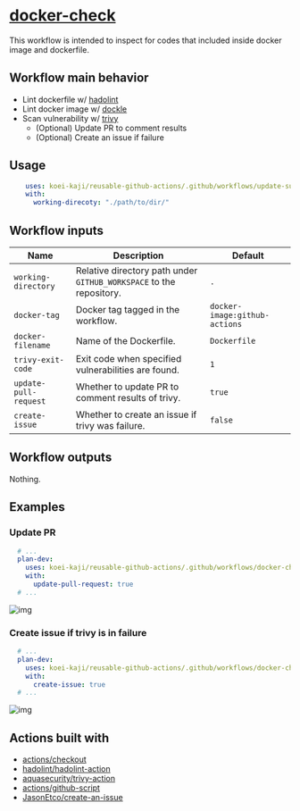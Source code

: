 # [docker-check]

This workflow is intended to inspect for codes that included inside docker image and dockerfile.

## Workflow main behavior

- Lint dockerfile w/ [hadolint]
- Lint docker image w/ [dockle]
- Scan vulnerability w/ [trivy]
  - (Optional) Update PR to comment results
  - (Optional) Create an issue if failure

## Usage

```yaml
    uses: koei-kaji/reusable-github-actions/.github/workflows/update-submodules.yaml@{ref}
    with:
      working-direcoty: "./path/to/dir/"
```

## Workflow inputs

| Name                  | Description                                                         | Default                       |
| --------------------- | ------------------------------------------------------------------- | ----------------------------- |
| `working-directory`   | Relative directory path under `GITHUB_WORKSPACE` to the repository. | `.`                           |
| `docker-tag`          | Docker tag tagged in the workflow.                                  | `docker-image:github-actions` |
| `docker-filename`     | Name of the Dockerfile.                                             | `Dockerfile`                  |
| `trivy-exit-code`     | Exit code when specified vulnerabilities are found.                 | `1`                           |
| `update-pull-request` | Whether to update PR to comment results of trivy.                   | `true`                        |
| `create-issue`        | Whether to create an issue if trivy was failure.                    | `false`                       |

## Workflow outputs

Nothing.  

## Examples

### Update PR

```yaml
  # ...
  plan-dev:
    uses: koei-kaji/reusable-github-actions/.github/workflows/docker-check.yaml@{ref}
    with:
      update-pull-request: true
  # ...
```

![img](./img/docker_check_update_pr.png.png)

### Create issue if trivy is in failure

```yaml
  # ...
  plan-dev:
    uses: koei-kaji/reusable-github-actions/.github/workflows/docker-check.yaml@{ref}
    with:
      create-issue: true
  # ...
```

![img](./img/../docker_check_create_issue.png)

## Actions built with

- [actions/checkout]
- [hadolint/hadolint-action]
- [aquasecurity/trivy-action]
- [actions/github-script]
- [JasonEtco/create-an-issue]

[docker-check]: ../.github/workflows/docker-check.yaml

[hadolint]: https://github.com/hadolint/hadolint
[dockle]: https://github.com/goodwithtech/dockle
[trivy]: https://github.com/aquasecurity/trivy

[actions/checkout]: https://github.com/marketplace/actions/checkout
[hadolint/hadolint-action]: https://github.com/marketplace/actions/hadolint-action?version=v2.0.0
[aquasecurity/trivy-action]: https://github.com/marketplace/actions/aqua-security-trivy
[actions/github-script]: https://github.com/marketplace/actions/github-script
[JasonEtco/create-an-issue]: https://github.com/marketplace/actions/create-an-issue